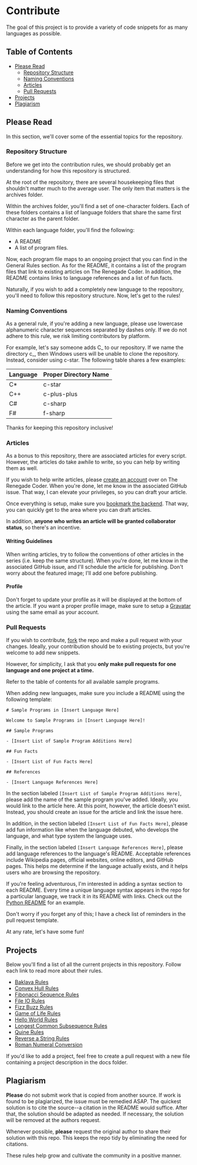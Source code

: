 # Contribute

The goal of this project is to provide a variety of code snippets
for as many languages as possible.

## Table of Contents

-   [Please Read][0]
    -   [Repository Structure][1]
    -   [Naming Conventions][2]
    -   [Articles][3]
    -   [Pull Requests][4]
-   [Projects][5]
-   [Plagiarism][17]

## Please Read

In this section, we'll cover some of the essential topics for the repository.

### Repository Structure

Before we get into the contribution rules, we should probably get an understanding for
how this repository is structured.

At the root of the repository, there are several housekeeping files that shouldn't matter
much to the average user. The only item that matters is the archives folder.

Within the archives folder, you'll find a set of one-character folders. Each of these folders contains
a list of language folders that share the same first character as the parent folder.

Within each language folder, you'll find the following:

-   A README
-   A list of program files.

Now, each program file maps to an ongoing project
that you can find in the General Rules section. As for the README, it contains a list
of the program files that link to existing articles on The Renegade Coder.
In addition, the README contains links to language references and a list of fun facts.

Naturally, if you wish to add a completely new language to the repository, you'll
need to follow this repository structure. Now, let's get to the rules!

### Naming Conventions

As a general rule, if you're adding a new language, please use lowercase alphanumeric
character sequences separated by dashes only. If we do not adhere to this rule,
we risk limiting contributors by platform.

For example, let's say someone adds C_ to our repository. If we name the directory
c_, then Windows users will be unable to clone the repository. Instead, consider
using c-star. The following table shares a few examples:

| Language | Proper Directory Name |
| -------- | --------------------- |
| C\*      | c-star                |
| C++      | c-plus-plus           |
| C#       | c-sharp               |
| F#       | f-sharp               |

Thanks for keeping this repository inclusive!

### Articles

As a bonus to this repository, there are associated articles for every script. However, the articles
do take awhile to write, so you can help by writing them as well.

If you wish to help write articles, please [create an account][11]
over on The Renegade Coder. When you're done, let me know in the associated GitHub issue.
That way, I can elevate your privileges, so you can draft your article.

Once everything is setup, make sure you [bookmark the backend][12].
That way, you can quickly get to the area where you can draft articles.

In addition, **anyone who writes an article will be granted collaborator status**, so there's an incentive.

#### Writing Guidelines

When writing articles, try to follow the conventions of other articles in the series (i.e. keep the
same structure). When you're done, let me know in the associated GitHub issue, and
I'll schedule the article for publishing. Don't worry about the featured image;
I'll add one before publishing.

#### Profile

Don't forget to update your profile as it will be displayed at the bottom of the article. If you want
a proper profile image, make sure to setup a [Gravatar][19]
using the same email as your account.

### Pull Requests

If you wish to contribute, [fork][20] the repo and make a pull request
with your changes. Ideally, your contribution should be to existing projects,
but you're welcome to add new snippets.

However, for simplicity, I ask that you **only make pull requests for one language and one project at a time.**

Refer to the table of contents for all available sample programs.

When adding new languages, make sure you include a README using the following template:

    # Sample Programs in [Insert Language Here]

    Welcome to Sample Programs in [Insert Language Here]!

    ## Sample Programs

    - [Insert List of Sample Program Additions Here]

    ## Fun Facts

    - [Insert List of Fun Facts Here]

    ## References

    - [Insert Language References Here]

In the section labeled `[Insert List of Sample Program Additions Here]`, please add the name of the
sample program you've added. Ideally, you would link to the article here. At this point, however,
the article doesn't exist. Instead, you should create an issue for the article and link the issue
here.

In addition, in the section labeled `[Insert List of Fun Facts Here]`, please add fun information
like when the language debuted, who develops the language, and what type system the language uses.

Finally, in the section labeled `[Insert Language References Here]`, please add language references
to the language's README. Acceptable references include Wikipedia pages, official websites, online editors,
and GitHub pages. This helps me determine if the language actually exists, and it helps users who are browsing the repository.

If you're feeling adventurous, I'm interested in adding a syntax section to each README. Every time a unique
language syntax appears in the repo for a particular language, we track it in its README with links. Check
out the [Python README][13] for an example.

Don't worry if you forget any of this; I have a check list of reminders in the pull request template.

At any rate, let's have some fun!

## Projects

Below you'll find a list of all the current projects in this repository. Follow
each link to read more about their rules.

- [Baklava Rules][24]
- [Convex Hull Rules][29]
- [Fibonacci Sequence Rules][25]
- [File IO Rules][18]
- [Fizz Buzz Rules][7]
- [Game of Life Rules][10]
- [Hello World Rules][6]
- [Longest Common Subsequence Rules][28]
- [Quine Rules][9]
- [Reverse a String Rules][8]
- [Roman Numeral Conversion][26]

If you'd like to add a project, feel free to create a pull request with a new
file containing a project description in the docs folder.

## Plagiarism

**Please** do not submit work that is copied from another source. If work is found to be
plagiarized, the issue must be remedied ASAP. The quickest solution is to cite the source--a citation
in the README would suffice. After that, the solution should be adapted as needed. If necessary, the
solution will be removed at the authors request.

Whenever possible, **please** request the original author to share their solution with this repo. This
keeps the repo tidy by eliminating the need for citations.

These rules help grow and cultivate the community in a positive manner.

[0]: #please-read

[1]: #repository-structure

[2]: #naming-conventions

[3]: #articles

[4]: #pull-requests

[5]: #projects

[6]: #hello-world-rules

[7]: #fizz-buzz-rules

[8]: #reverse-a-string-rules

[9]: #quine-rules

[10]: #game-of-life-rules

[11]: https://therenegadecoder.com/members/registration/

[12]: https://therenegadecoder.com/wp-admin/

[13]: https://github.com/jrg94/sample-programs/blob/master/archive/p/python/README.md

[17]: #plagiarism

[18]: #file-io-rules

[19]: https://en.gravatar.com/

[20]: https://help.github.com/articles/fork-a-repo

[21]: https://therenegadecoder.com/code/hello-world-in-every-language/

[22]: https://therenegadecoder.com/code/reverse-a-string-in-every-language/

[23]: https://therenegadecoder.com/series/fizz-buzz-in-every-language/

[24]: #baklava-rules

[25]: #fibonacci-sequence-rules

[26]: #roman-numeral-conversion

[28]: #longest-common-subsequence-rules

[29]: #convex-hull-rules
